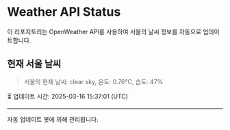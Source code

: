 
# Weather API Status

이 리포지토리는 OpenWeather API를 사용하여 서울의 날씨 정보를 자동으로 업데이트합니다.

## 현재 서울 날씨
> 서울의 현재 날씨: clear sky, 온도: 0.76°C, 습도: 47%

⏳ 업데이트 시간: 2025-03-16 15:37:01 (UTC)

---
자동 업데이트 봇에 의해 관리됩니다.
